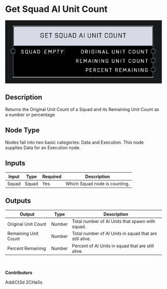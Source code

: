 # Get Squad AI Unit Count
![](../../../.gitbook/assets/get-squad-ai-unit-count.png)

## Description
Returns the Original Unit Count of a Squad and its Remaining Unit Count as a number or percentage

## Node Type
Nodes fall into two basic categories: Data and Execution. This node supplies Data for an Execution node.

## Inputs
| Input            | Type             | Required | Description												    |
|------------------|------------------|----------|--------------------------------------------------------------|
| Squad | Squad | Yes | Which Squad node is counting.|

## Outputs
| Output           | Type             | Description												     |
|------------------|------------------|--------------------------------------------------------------|
| Original Unit Count | Number | Total number of AI Units that spawn with squad. |
| Remaining Unit Count | Number | Total number of AI Units in squad that are still alive. |
| Percent Remaining | Number | Percent of AI Units in squad that are still alive. |

\
\
**Contributors**

AddiCt3d 2CHa0s